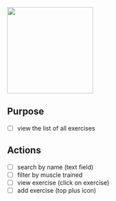<img src="https://github.com/EduardDumitrescul/FitnessTracker/assets/71341569/39dd74b8-291f-4c12-a869-78b1efc65ab2" width="200" />


## Purpose
- [ ] view the list of all exercises
## Actions
- [ ] search by name (text field)
- [ ] filter by muscle trained
- [ ] view exercise (click on exercise)
- [ ] add exercise (top plus icon)
